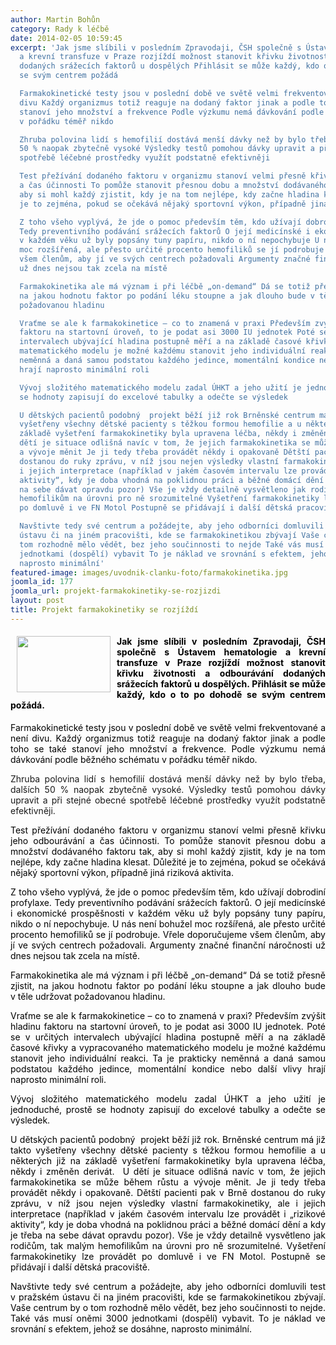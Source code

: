 ```yaml
---
author: Martin Bohůn
category: Rady k léčbě
date: 2014-02-05 10:59:45
excerpt: 'Jak jsme slíbili v posledním Zpravodaji, ČSH společně s Ústavem hematologie
  a krevní transfuze v Praze rozjíždí možnost stanovit křivku životnosti a odbourávání
  dodaných srážecích faktorů u dospělých Přihlásit se může každý, kdo o to po dohodě
  se svým centrem požádá

  Farmakokinetické testy jsou v poslední době ve světě velmi frekventované a není
  divu Každý organizmus totiž reaguje na dodaný faktor jinak a podle toho se také
  stanoví jeho množství a frekvence Podle výzkumu nemá dávkování podle běžného schématu
  v pořádku téměř nikdo

  Zhruba polovina lidí s hemofilií dostává menší dávky než by bylo třeba, dalších
  50 % naopak zbytečně vysoké Výsledky testů pomohou dávky upravit a při stejné obecné
  spotřebě léčebné prostředky využít podstatně efektivněji

  Test přežívání dodaného faktoru v organizmu stanoví velmi přesně křivku jeho odbourávání
  a čas účinnosti To pomůže stanovit přesnou dobu a množství dodávaného faktoru tak,
  aby si mohl každý zjistit, kdy je na tom nejlépe, kdy začne hladina klesat Důležité
  je to zejména, pokud se očekává nějaký sportovní výkon, případně jiná riziková aktivita

  Z toho všeho vyplývá, že jde o pomoc především těm, kdo užívají dobrodiní profylaxe
  Tedy preventivního podávání srážecích faktorů O její medicínské i ekonomické prospěšnosti
  v každém věku už byly popsány tuny papíru, nikdo o ní nepochybuje U nás není bohužel
  moc rozšířená, ale přesto určité procento hemofiliků se jí podrobuje Vřele doporučujeme
  všem členům, aby jí ve svých centrech požadovali Argumenty značné finanční náročnosti
  už dnes nejsou tak zcela na místě

  Farmakokinetika ale má význam i při léčbě „on-demand“ Dá se totiž přesně zjistit,
  na jakou hodnotu faktor po podání léku stoupne a jak dlouho bude v těle udržovat
  požadovanou hladinu

  Vraťme se ale k farmakokinetice – co to znamená v praxi Především zvýšit hladinu
  faktoru na startovní úroveň, to je podat asi 3000 IU jednotek Poté se v určitých
  intervalech ubývající hladina postupně měří a na základě časové křivky a vypracovaného
  matematického modelu je možné každému stanovit jeho individuální reakci Ta je prakticky
  neměnná a daná samou podstatou každého jedince, momentální kondice nebo další vlivy
  hrají naprosto minimální roli

  Vývoj složitého matematického modelu zadal ÚHKT a jeho užití je jednoduché, prostě
  se hodnoty zapisují do excelové tabulky a odečte se výsledek

  U dětských pacientů podobný  projekt běží již rok Brněnské centrum má již takto
  vyšetřeny všechny dětské pacienty s těžkou formou hemofilie a u některých již na
  základě vyšetření farmakokinetiky byla upravena léčba, někdy i změněn derivát  U
  dětí je situace odlišná navíc v tom, že jejich farmakokinetika se může během růstu
  a vývoje měnit Je ji tedy třeba provádět někdy i opakovaně Dětští pacienti pak v Brně
  dostanou do ruky zprávu, v níž jsou nejen výsledky vlastní farmakokinetiky, ale
  i jejich interpretace (například v jakém časovém intervalu lze provádět i „rizikové
  aktivity“, kdy je doba vhodná na poklidnou práci a běžné domácí dění a kdy je třeba
  na sebe dávat opravdu pozor) Vše je vždy detailně vysvětleno jak rodičům, tak malým
  hemofilikům na úrovni pro ně srozumitelné Vyšetření farmakokinetiky lze provádět
  po domluvě i ve FN Motol Postupně se přidávají i další dětská pracoviště

  Navštivte tedy své centrum a požádejte, aby jeho odborníci domluvili test v pražském
  ústavu či na jiném pracovišti, kde se farmakokinetikou zbývají Vaše centrum by o
  tom rozhodně mělo vědět, bez jeho součinnosti to nejde Také vás musí oněmi 3000
  jednotkami (dospělí) vybavit To je náklad ve srovnání s efektem, jehož se dosáhne,
  naprosto minimální'
featured-image: images/uvodnik-clanku-foto/farmakokinetika.jpg
joomla_id: 177
joomla_url: projekt-farmakokinetiky-se-rozjizdi
layout: post
title: Projekt farmakokinetiky se rozjíždí
---
```


<h4 style="text-align: justify;">
 <span style="color: #000000;">
  <img border="0" height="90" src="{{ site.baseurl }}/images/uvodnik-clanku-foto/farmakokinetika.jpg" style="float: left; margin-left: 10px; margin-right: 10px;" width="150"/>
 </span>
 <span style="color: #000000;">
  Jak jsme slíbili v posledním Zpravodaji, ČSH společně s Ústavem hematologie a krevní transfuze v Praze rozjíždí možnost stanovit křivku životnosti a odbourávání dodaných srážecích faktorů u dospělých. Přihlásit se může každý, kdo o to po dohodě se svým centrem požádá.
 </span>
</h4>
<p style="text-align: justify;">
 <span style="color: #000000;">
  Farmakokinetické testy jsou v poslední době ve světě velmi frekventované a není divu. Každý organizmus totiž reaguje na dodaný faktor jinak a podle toho se také stanoví jeho množství a frekvence. Podle výzkumu nemá dávkování podle běžného schématu v pořádku téměř nikdo.
 </span>
</p>
<p style="text-align: justify;">
 Zhruba polovina lidí s hemofilií dostává menší dávky než by bylo třeba, dalších 50 % naopak zbytečně vysoké. Výsledky testů pomohou dávky upravit a při stejné obecné spotřebě léčebné prostředky využít podstatně efektivněji.
</p>
<p style="text-align: justify;">
 <span style="color: #000000;">
  Test přežívání dodaného faktoru v organizmu stanoví velmi přesně křivku jeho odbourávání a čas účinnosti. To pomůže stanovit přesnou dobu a množství dodávaného faktoru tak, aby si mohl každý zjistit, kdy je na tom nejlépe, kdy začne hladina klesat. Důležité je to zejména, pokud se očekává nějaký sportovní výkon, případně jiná riziková aktivita.
 </span>
</p>
<p style="text-align: justify;">
 <span style="color: #000000;">
  Z toho všeho vyplývá, že jde o pomoc především těm, kdo užívají dobrodiní profylaxe. Tedy preventivního podávání srážecích faktorů. O její medicínské i ekonomické prospěšnosti v každém věku už byly popsány tuny papíru, nikdo o ní nepochybuje. U nás není bohužel moc rozšířená, ale přesto určité procento hemofiliků se jí podrobuje. Vřele doporučujeme všem členům, aby jí ve svých centrech požadovali. Argumenty značné finanční náročnosti už dnes nejsou tak zcela na místě.
 </span>
</p>
<p style="text-align: justify;">
 <span style="color: #000000;">
  Farmakokinetika ale má význam i při léčbě „on-demand“ Dá se totiž přesně zjistit, na jakou hodnotu faktor po podání léku stoupne a jak dlouho bude v těle udržovat požadovanou hladinu.
 </span>
</p>
<p style="text-align: justify;">
 <span style="color: #000000;">
  Vraťme se ale k farmakokinetice – co to znamená v praxi? Především zvýšit hladinu faktoru na startovní úroveň, to je podat asi 3000 IU jednotek. Poté se v určitých intervalech ubývající hladina postupně měří a na základě časové křivky a vypracovaného matematického modelu je možné každému stanovit jeho individuální reakci. Ta je prakticky neměnná a daná samou podstatou každého jedince, momentální kondice nebo další vlivy hrají naprosto minimální roli.
 </span>
</p>
<p style="text-align: justify;">
 <span style="color: #000000;">
  Vývoj složitého matematického modelu zadal ÚHKT a jeho užití je jednoduché, prostě se hodnoty zapisují do excelové tabulky a odečte se výsledek.
 </span>
</p>
<p style="text-align: justify;">
 <span style="color: #000000;">
  U dětských pacientů podobný  projekt běží již rok. Brněnské centrum má již takto vyšetřeny všechny dětské pacienty s těžkou formou hemofilie a u některých již na základě vyšetření farmakokinetiky byla upravena léčba, někdy i změněn derivát.  U dětí je situace odlišná navíc v tom, že jejich farmakokinetika se může během růstu a vývoje měnit. Je ji tedy třeba provádět někdy i opakovaně. Dětští pacienti pak v Brně dostanou do ruky zprávu, v níž jsou nejen výsledky vlastní farmakokinetiky, ale i jejich interpretace (například v jakém časovém intervalu lze provádět i „rizikové aktivity“, kdy je doba vhodná na poklidnou práci a běžné domácí dění a kdy je třeba na sebe dávat opravdu pozor). Vše je vždy detailně vysvětleno jak rodičům, tak malým hemofilikům na úrovni pro ně srozumitelné. Vyšetření farmakokinetiky lze provádět po domluvě i ve FN Motol. Postupně se přidávají i další dětská pracoviště.
 </span>
</p>
<p style="text-align: justify;">
 <span style="color: #000000;">
  Navštivte tedy své centrum a požádejte, aby jeho odborníci domluvili test v pražském ústavu či na jiném pracovišti, kde se farmakokinetikou zbývají. Vaše centrum by o tom rozhodně mělo vědět, bez jeho součinnosti to nejde. Také vás musí oněmi 3000 jednotkami (dospělí) vybavit. To je náklad ve srovnání s efektem, jehož se dosáhne, naprosto minimální.
 </span>
</p>